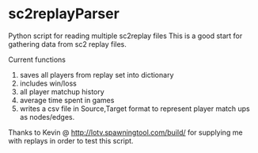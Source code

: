 # sc2replayParser
Python script for reading multiple sc2replay files
This is a good start for gathering data from sc2 replay files.

Current functions
1. saves all players from replay set into dictionary
2. includes win/loss
3. all player matchup history
4. average time spent in games
5. writes a csv file in Source,Target format to represent player match ups as nodes/edges.

Thanks to Kevin @ http://lotv.spawningtool.com/build/ for supplying me with replays in order to test this script.
